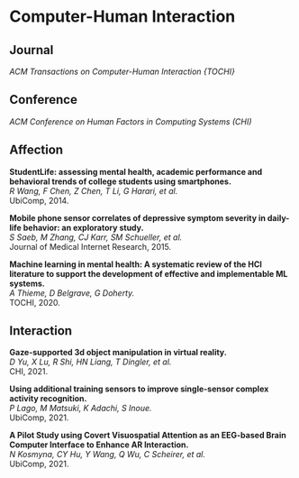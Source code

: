 # Computer-Human Interaction

## Journal

*ACM Transactions on Computer-Human Interaction {TOCHI}*<br>

## Conference

*ACM Conference on Human Factors in Computing Systems (CHI)*<br>

## Affection

**StudentLife: assessing mental health, academic performance and behavioral trends of college students using smartphones.**<br>
*R Wang, F Chen, Z Chen, T Li, G Harari, et al.*<br>
UbiComp, 2014.

**Mobile phone sensor correlates of depressive symptom severity in daily-life behavior: an exploratory study.**<br>
*S Saeb, M Zhang, CJ Karr, SM Schueller, et al.*<br>
Journal of Medical Internet Research, 2015.

**Machine learning in mental health: A systematic review of the HCI literature to support the development of effective and implementable ML systems.**<br>
*A Thieme, D Belgrave, G Doherty.*<br>
TOCHI, 2020.

## Interaction

**Gaze-supported 3d object manipulation in virtual reality.**<br>
*D Yu, X Lu, R Shi, HN Liang, T Dingler, et al.*<br>
CHI, 2021.

**Using additional training sensors to improve single-sensor complex activity recognition.**<br>
*P Lago, M Matsuki, K Adachi, S Inoue.*<br>
UbiComp, 2021.

**A Pilot Study using Covert Visuospatial Attention as an EEG-based Brain Computer Interface to Enhance AR Interaction.**<br>
*N Kosmyna, CY Hu, Y Wang, Q Wu, C Scheirer, et al.*<br>
UbiComp, 2021.